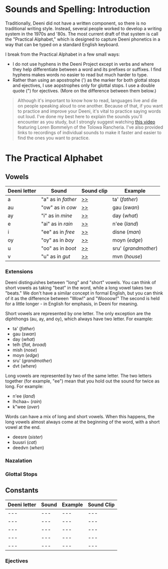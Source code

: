 # Sounds and Spelling: Introduction
Traditionally, Deeni did not have a written component, so there is no traditional writing style. Instead, several people worked to develop a writing system in the 1970s and '80s. The most current draft of that system is call the "Practical Alphabet," which is designed to capture Deeni phonetics in a way that can be typed on a standard English keyboard. 

I break from the Practical Alphabet in a few small ways:
- I do not use hyphens in the Deeni Project except in verbs and where they help differentiate between a word and its prefixes or suffixes. I find hyphens makes words no easier to read but much harder to type.
- Rather than using an apostrophe (') as the marker for both glottal stops and ejectives, I use aopstrophes only for glottal stops. I use a double quote (") for ejectives. (More on the difference between them below.)

> Although it's important to know how to read, languages live and die on people speaking aloud to one another. Because of that, if you want to practice and improve your Deeni, it's vital to practice saying words out loud. I've done my best here to explain the sounds you'll encounter as you study, but I strongly suggest watching [this video](https://www.youtube.com/watch?v=6UN7rABDQqI) featuring Loren Bommelyn of the Tolowa Rancheria. I've also provided links to recordings of individual sounds to make it faster and easier to find the ones you want to practice.

# The Practical Alphabet
## Vowels

| Deeni letter | Sound | Sound clip | Example |
| --- | --- | --- | --- |
| a | "a" as in _father_ | [>>](https://upload.wikimedia.org/wikipedia/commons/5/50/Open_central_unrounded_vowel.ogg) | ta'  (_father_)|
| au | "ow" as in _cow_ | [>>](https://upload.wikimedia.org/wikipedia/commons/d/d1/En-us-ow.ogg) | gau (_swan_) |
| ay | "i" as in _mine_ | [>>](https://upload.wikimedia.org/wikipedia/commons/6/6f/En-us-eye.ogg) | day (_what_) |
| e | "ai" as in _rain_ | [>>](https://upload.wikimedia.org/wikipedia/commons/6/6c/Close-mid_front_unrounded_vowel.ogg) | n'ee (_land_) |
| i | "ee" as in _free_ | [>>](https://upload.wikimedia.org/wikipedia/commons/9/91/Close_front_unrounded_vowel.ogg) | disne (_man_)
| oy | "oy" as in _boy_ | [>>](https://upload.wikimedia.org/wikipedia/commons/c/c2/En-us-oi2.ogg) | moyn (_edge_) |
| u | "oo" as in _boot_ | [>>](https://upload.wikimedia.org/wikipedia/commons/5/5d/Close_back_rounded_vowel.ogg) | sru' (_grandmother_)
| v | "u" as in _gut_  | [>>](https://upload.wikimedia.org/wikipedia/commons/8/80/PR-open-mid_back_unrounded_vowel2.ogg) | mvn (_house_)

### Extensions
Deeni distinguishes between "long" and "short" vowels. You can think of short vowels as taking "beat" in the word, while a long vowel takes two "beats." We don't have a similar concept in formal English, but you can think of it as the difference between "Wow!" and "Woooow!" The second is held for a little longer - in English for emphasis, in Deeni for meaning.

Short vowels are represented by one letter. The only exception are the diphthongs (au, ay, and oy), which always have two letter. For example:
- ta' (_father_)
- gau (_swan_)
- day (_what_)
- telh (_flat, broad_)
- mish (_nose_)
- moyn (_edge_)
- sru' (_grandmother_)
- dvt (_where_)

Long vowels are represented by two of the same letter. The two letters together (for example, "ee") mean that you hold out the sound for twice as long. For example:
- n'ee (_land_)
- lhchaa~ (_rain_)
- k"wee (_over_)

Words can have a mix of long and short vowels. When this happens, the long vowels almost always come at the beginning of the word, with a short vowel at the end.
- deesre (_sister_)
- buusri (_cat_)
- deedvn (_when_)

### Nazalation

### Glottal Stops

## Constants
| Deeni letter | Sound | Example | Sound Clip |
| --- | --- | --- | --- |
| --- | --- | --- | --- |
| --- | --- | --- | --- |
| --- | --- | --- | --- |
| --- | --- | --- | --- |
| --- | --- | --- | --- |

### Ejectives
